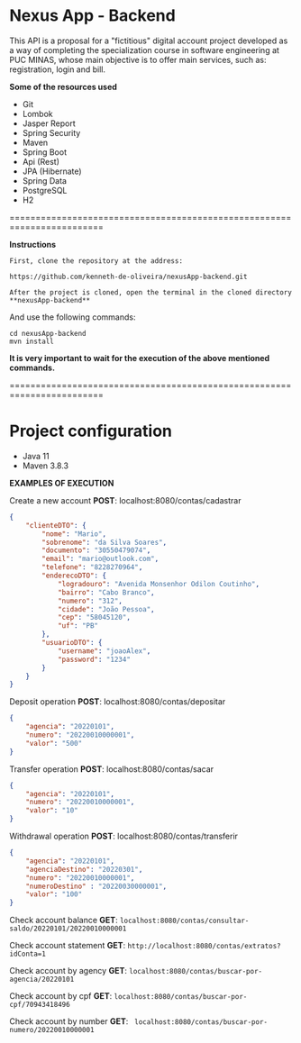 **Nexus App - Backend**
========================================================================
This API is a proposal for a "fictitious" digital account project developed as a way of completing the specialization course in software engineering at PUC MINAS, whose main objective is to offer main services, such as: registration, login and bill.

**Some of the resources used**

- Git
- Lombok
- Jasper Report 
- Spring Security  
- Maven
- Spring Boot 
- Api (Rest)
- JPA (Hibernate) 
- Spring Data 
- PostgreSQL
- H2

========================================================================

**Instructions**

	First, clone the repository at the address:
	
	https://github.com/kenneth-de-oliveira/nexusApp-backend.git
	
	After the project is cloned, open the terminal in the cloned directory **nexusApp-backend** 
 
  And use the following commands:
  
	cd nexusApp-backend
	mvn install
	
**It is very important to wait for the execution of the above mentioned commands.**

========================================================================

Project configuration
========================================================================
- Java 11
- Maven 3.8.3

**EXAMPLES OF EXECUTION**

Create a new account **POST**: localhost:8080/contas/cadastrar
```json
{
    "clienteDTO": {
        "nome": "Mario",
        "sobrenome": "da Silva Soares",
        "documento": "30550479074",
        "email": "mario@outlook.com",
        "telefone": "8228270964",
        "enderecoDTO": {
            "logradouro": "Avenida Monsenhor Odilon Coutinho",
            "bairro": "Cabo Branco",
            "numero": "312",
            "cidade": "João Pessoa",
            "cep": "58045120",
            "uf": "PB"
        },
        "usuarioDTO": {
            "username": "joaoAlex",
            "password": "1234"
        }
    }
}
```

Deposit operation **POST**: localhost:8080/contas/depositar
```json
{
    "agencia": "20220101",
    "numero": "20220010000001",
    "valor": "500"
}
```

Transfer operation **POST**: localhost:8080/contas/sacar
```json
{
    "agencia": "20220101",
    "numero": "20220010000001",
    "valor": "10"
}
```

Withdrawal operation **POST**: localhost:8080/contas/transferir
```json
{
    "agencia": "20220101",
    "agenciaDestino": "20220301",
    "numero": "20220010000001",
    "numeroDestino" : "20220030000001",
    "valor": "100"
}
```

Check account balance **GET**: ``` localhost:8080/contas/consultar-saldo/20220101/20220010000001 ```

Check account statement **GET**: ``` http://localhost:8080/contas/extratos?idConta=1 ```

Check account by agency **GET**: ``` localhost:8080/contas/buscar-por-agencia/20220101 ```

Check account by cpf **GET**: ``` localhost:8080/contas/buscar-por-cpf/70943418496 ```

Check account by number **GET**: ``` localhost:8080/contas/buscar-por-numero/20220010000001```
